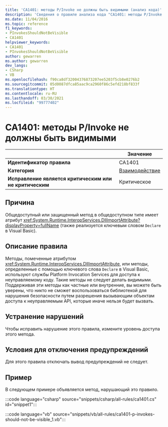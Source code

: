 ```yaml
---
title: 'CA1401: методы P/Invoke не должны быть видимыми (анализ кода)'
description: 'Сведения о правиле анализа кода "CA1401: методы P/Invoke не должны быть видимыми"'
ms.date: 11/04/2016
ms.topic: reference
f1_keywords:
- PInvokesShouldNotBeVisible
- CA1401
helpviewer_keywords:
- CA1401
- PInvokesShouldNotBeVisible
author: gewarren
ms.author: gewarren
dev_langs:
- CSharp
- VB
ms.openlocfilehash: f90ca8df32004376873207ee5203f5cb8e0276b2
ms.sourcegitcommit: 05d0087dfca85aac9ca2960f86c5efd218bf833f
ms.translationtype: HT
ms.contentlocale: ru-RU
ms.lasthandoff: 03/30/2021
ms.locfileid: "99777402"
---
```

# <a name="ca1401-pinvokes-should-not-be-visible"></a>CA1401: методы P/Invoke не должны быть видимыми

|                                     | Значение                      |
|-------------------------------------|----------------------------|
| **Идентификатор правила**                          | CA1401                     |
| **Категория**                        | [Взаимодействие](interoperability-warnings.md) |
| **Исправление является критическим или не критическим** | Критическое                   |

## <a name="cause"></a>Причина

Общедоступный или защищенный метод в общедоступном типе имеет атрибут <xref:System.Runtime.InteropServices.DllImportAttribute?displayProperty=fullName> (также реализуется ключевым словом `Declare` в Visual Basic).

## <a name="rule-description"></a>Описание правила

Методы, помеченные атрибутом <xref:System.Runtime.InteropServices.DllImportAttribute>, или методы, определенные с помощью ключевого слова `Declare` в Visual Basic, используют службы Platform Invocation Services для доступа к неуправляемому коду. Такие методы не следует делать видимыми. Поддерживая эти методы как частные или внутренние, вы можете быть уверены, что никто не сможет воспользоваться библиотекой для нарушения безопасности путем разрешения вызывающим объектам доступа к неуправляемым API, которые иначе нельзя будет вызвать.

## <a name="how-to-fix-violations"></a>Устранение нарушений

Чтобы исправить нарушение этого правила, измените уровень доступа этого метода.

## <a name="when-to-suppress-warnings"></a>Условия для отключения предупреждений

Для этого правила отключать вывод предупреждений не следует.

## <a name="example"></a>Пример

В следующем примере объявляется метод, нарушающий это правило.

:::code language="csharp" source="snippets/csharp/all-rules/ca1401.cs" id="snippet1":::

:::code language="vb" source="snippets/vb/all-rules/ca1401-p-invokes-should-not-be-visible_1.vb":::
